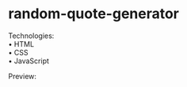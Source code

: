 # random-quote-generator

Technologies:
<br>
• HTML
<br>
• CSS
<br>
• JavaScript

Preview: 
<br>
<br>
